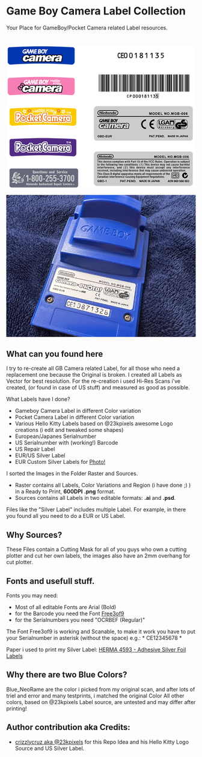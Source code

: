 # Game Boy Camera Label Collection
Your Place for GameBoy/Pocket Camera related Label resources.
#
<p align="center">
   <img src="https://github.com/NeoRame/gb-camera-label-collection/blob/main/res/examples.png?raw=true"/>
</p>
<p align="center">
   <img src="https://github.com/NeoRame/gb-camera-label-collection/blob/main/res/IMG_2760.png?raw=true"/>
</p>


## What can you found here
I try to re-create all GB Camera related Label, for all those who need a replacement one because the Original is broken. I created all Labels as Vector for best resolution. For the re-creation i used Hi-Res Scans i've created, (or found in case of US stuff) and measured as good as possible.

What Labels have I done?
* Gameboy Camera Label in different Color variation
* Pocket Camera Label in different Color variation
* Various Hello Kitty Labels based on @23kpixels awesome Logo creations (i edit and tweaked some shapes)
* European/Japanes Serialnumber
* US Serialnumber with (working!) Barcode
* US Repair Label
* EUR/US Silver Label
* EUR Custom Silver Labels for [Photo!](https://github.com/untoxa/gb-photo)

I sorted the Images in the Folder Raster and Sources.
* Raster contains all Labels, Color Variations and Region (i have done ;) ) in a Ready to Print, **600DPI** **.png** format.
* Sources contains all Labels in two editable formats: **.ai** and **.psd**. 

Files like the "Silver Label" includes multiple Label. For example, in there you found all you need to do a EUR or US Label.

## Why Sources?
These Files contain a Cutting Mask for all of you guys who own a cutting plotter and cut her own labels, the images also have an 2mm overhang for cut plotter.

## Fonts and usefull stuff.
Fonts you may need:
* Most of all editable Fonts are Arial (Bold)
* for the Barcode you need the Font [Free3of9](https://squaregear.net/fonts/free3of9.html)
* for the Serialnumbers you need "OCRBEF (Regular)"

The Font Free3of9 is working and Scanable, to make it work you have to put your Serialnumber in asterisk (without the space) e.g.: * CE12345678 *

Paper i used to print my Silver Label: [HERMA 4593 - Adhesive Silver Foil Labels](https://amzn.to/3cV1ECB)

## Why there are two Blue Colors?
Blue_NeoRame are the color i picked from my original scan, and after lots of triel and error and many testprints, i matched the original Color
All other colors, based on @23kpixels Label source, are untested and may differ after printing!

## Author contribution aka Credits:
* [crizzlycruz aka @23kpixels](https://www.instagram.com/23kpixels/?hl=en) for this Repo Idea and his Hello Kitty Logo Source and US Silver Label.
